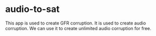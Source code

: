 # audio-to-sat
This app is used to create GFR corruption. It is used to create audio corruption. We can use it to create unlimited audio corruption for free.
